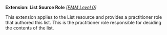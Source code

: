 **Extension: List Source Role**  *[[FMM Level 0](guidance.html)]*

This extension applies to the List resource and provides a practitioner role that authored this list. This is the practitioner role responsible for deciding the contents of the list. 

